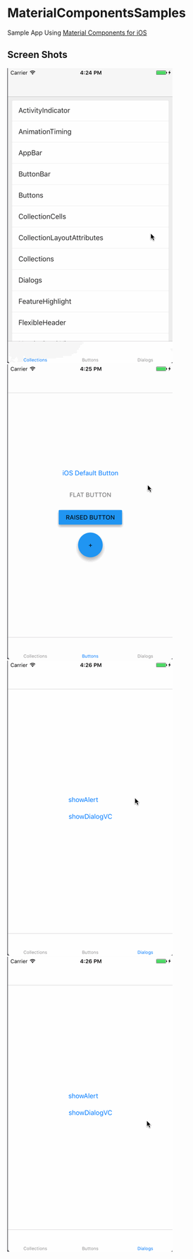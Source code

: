 # MaterialComponentsSamples
Sample App Using [Material Components for iOS](https://github.com/material-components/material-components-ios)

## Screen Shots
<img src="https://raw.githubusercontent.com/hirayaCM/dev-io-images/master/material-components-ios-start/material-components-ios-start-4.gif">

<img src="https://raw.githubusercontent.com/hirayaCM/dev-io-images/master/material-components-ios-start/material-components-ios-start-5.gif">

<img src="https://raw.githubusercontent.com/hirayaCM/dev-io-images/master/material-components-ios-start/material-components-ios-start-6.gif">

<img src="https://raw.githubusercontent.com/hirayaCM/dev-io-images/master/material-components-ios-start/material-components-ios-start-7.gif">
